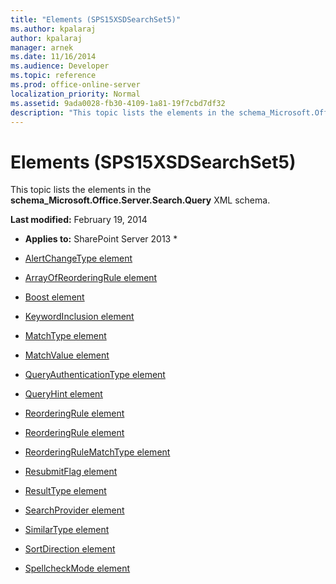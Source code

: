 ```yaml
---
title: "Elements (SPS15XSDSearchSet5)"
ms.author: kpalaraj
author: kpalaraj
manager: arnek
ms.date: 11/16/2014
ms.audience: Developer
ms.topic: reference
ms.prod: office-online-server
localization_priority: Normal
ms.assetid: 9ada0028-fb30-4109-1a81-19f7cbd7df32
description: "This topic lists the elements in the schema_Microsoft.Office.Server.Search.Query XML schema."
---
```


# Elements (SPS15XSDSearchSet5)

This topic lists the elements in the **schema_Microsoft.Office.Server.Search.Query** XML schema. 
  
 **Last modified:** February 19, 2014 
  
 * **Applies to:** SharePoint Server 2013 * 
  
- [AlertChangeType element](alertchangetype-element-sps15xsdsearchset5.md)
    
- [ArrayOfReorderingRule element](arrayofreorderingrule-element-sps15xsdsearchset5.md)
    
- [Boost element](boost-element-reorderingrule-complextypesps15xsdsearchset5.md)
    
- [KeywordInclusion element](keywordinclusion-element-sps15xsdsearchset5.md)
    
- [MatchType element](matchtype-element-reorderingrule-complextypesps15xsdsearchset5.md)
    
- [MatchValue element](matchvalue-element-reorderingrule-complextypesps15xsdsearchset5.md)
    
- [QueryAuthenticationType element](queryauthenticationtype-element-sps15xsdsearchset5.md)
    
- [QueryHint element](queryhint-element-sps15xsdsearchset5.md)
    
- [ReorderingRule element](reorderingrule-element-arrayofreorderingrule-complextypesps15xsdsearchset5.md)
    
- [ReorderingRule element](reorderingrule-element-sps15xsdsearchset5.md)
    
- [ReorderingRuleMatchType element](reorderingrulematchtype-element-sps15xsdsearchset5.md)
    
- [ResubmitFlag element](resubmitflag-element-sps15xsdsearchset5.md)
    
- [ResultType element](resulttype-element-sps15xsdsearchset5.md)
    
- [SearchProvider element](searchprovider-element-sps15xsdsearchset5.md)
    
- [SimilarType element](similartype-element-sps15xsdsearchset5.md)
    
- [SortDirection element](sortdirection-element-sps15xsdsearchset5.md)
    
- [SpellcheckMode element](spellcheckmode-element-sps15xsdsearchset5.md)
    

